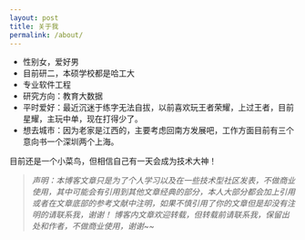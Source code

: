 ```yaml
---
layout: post
title: 关于我
permalink: /about/ 
---
```


- 性别女，爱好男
- 目前研二，本硕学校都是哈工大
- 专业软件工程
- 研究方向：教育大数据
- 平时爱好：最近沉迷于练字无法自拔，以前喜欢玩王者荣耀，上过王者，目前星耀，主玩中单，现在打得少了。
- 想去城市：因为老家是江西的，主要考虑回南方发展吧，工作方面目前有三个意向书一个深圳两个上海。



目前还是一个小菜鸟，但相信自己有一天会成为技术大神！



> *声明：本博客文章只是为了个人学习以及在一些技术型社区发表，不做商业使用，其中可能会有引用到其他文章经典的部分，本人大部分都会加上引用或者在文章底部的参考文献中注明，如果不慎引用了你的文章但是却没有注明的请联系我，谢谢！*
> *博客内文章欢迎转载，但转载前请联系我，保留出处和作者，不做商业使用，谢谢~~*


